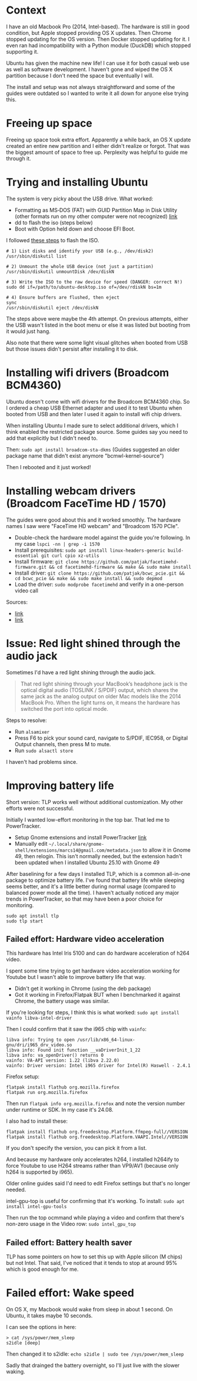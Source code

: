 # Context

I have an old Macbook Pro (2014, Intel-based). The hardware is still in good condition, but Apple stopped providing OS X updates. Then Chrome stopped updating for the OS version. Then Docker stopped updating for it. I even ran had incompatibility with a Python module (DuckDB) which stopped supporting it.

Ubuntu has given the machine new life! I can use it for both casual web use as well as software development. I haven't gone and wiped the OS X partition because I don't need the space but eventually I will.

The install and setup was not always straightforward and some of the guides were outdated so I wanted to write it all down for anyone else trying this.

# Freeing up space
Freeing up space took extra effort. Apparently a while back, an OS X update created an entire new partition and I either didn't realize or forgot. That was the biggest amount of space to free up. Perplexity was helpful to guide me through it.

# Trying and installing Ubuntu
The system is very picky about the USB drive. What worked:
- Formatting as MS‑DOS (FAT) with GUID Partition Map in Disk Utility (other formats run on my other computer were not recognized) [link](https://discourse.ubuntu.com/t/create-a-bootable-usb-stick-on-macos/14016)
- dd to flash the iso (steps below)
- Boot with Option held down and choose EFI Boot.


I followed [these steps](https://osxdaily.com/2015/06/05/copy-iso-to-usb-drive-mac-os-x-command/) to flash the ISO.
```
# 1) List disks and identify your USB (e.g., /dev/disk2)
/usr/sbin/diskutil list

# 2) Unmount the whole USB device (not just a partition)
/usr/sbin/diskutil unmountDisk /dev/diskN

# 3) Write the ISO to the raw device for speed (DANGER: correct N!)
sudo dd if=/path/to/ubuntu-desktop.iso of=/dev/rdiskN bs=1m

# 4) Ensure buffers are flushed, then eject
sync
/usr/sbin/diskutil eject /dev/diskN
```

The steps above were maybe the 4th attempt. On previous attempts, either the USB wasn't listed in the boot menu or else it was listed but booting from it would just hang.

Also note that there were some light visual glitches when booted from USB but those issues didn't persist after installing it to disk.

# Installing wifi drivers (Broadcom BCM4360)
Ubuntu doesn't come with wifi drivers for the Broadcom BCM4360 chip. So I ordered a cheap USB Ethernet adapter and used it to test Ubuntu when booted from USB and then later I used it again to install wifi chip drivers.

When installing Ubuntu I made sure to select additional drivers, which I think enabled the restricted package source. Some guides say you need to add that explicitly but I didn't need to.

Then: `sudo apt install broadcom-sta-dkms` (Guides suggested an older package name that didn't exist anymore "bcmwl-kernel-source")

Then I rebooted and it just worked!

# Installing webcam drivers (Broadcom FaceTime HD / 1570)
The guides were good about this and it worked smoothly. The hardware names I saw were "FaceTime HD webcam" and "Broadcom 1570 PCIe".

- Double-check the hardware model against the guide you're following. In my case `lspci -nn | grep -i 1570`
- Install prerequisites: `sudo apt install linux-headers-generic build-essential git curl cpio xz-utils`
- Install firmware: `git clone https://github.com/patjak/facetimehd-firmware.git && cd facetimehd-firmware && make && sudo make install`
- Install driver: `git clone https://github.com/patjak/bcwc_pcie.git && cd bcwc_pcie && make && sudo make install && sudo depmod`
- Load the driver: `sudo modprobe facetimehd` and verify in a one-person video call

Sources:
- [link](https://andreafortuna.org/2024/08/24/from-faceless-to-facetime-installing-webcam-drivers-on-a-debian-powered-macbook-air)
- [link](https://gist.github.com/johnjeffers/3006011ec7767a4101cdd118e8d64290)

# Issue: Red light shined through the audio jack

Sometimes I'd have a red light shining through the audio jack.

> That red light shining through your MacBook’s headphone jack is the optical digital audio (TOSLINK / S/PDIF) output, which shares the same jack as the analog output on older Mac models like the 2014 MacBook Pro. When the light turns on, it means the hardware has switched the port into optical mode.

Steps to resolve:
- Run `alsamixer`
- Press F6 to pick your sound card, navigate to S/PDIF, IEC958, or Digital Output channels, then press M to mute.
- Run `sudo alsactl store`

I haven't had problems since.

# Improving battery life
Short version: TLP works well without additional customization. My other efforts were not successful.

Initially I wanted low-effort monitoring in the top bar. That led me to PowerTracker.
- Setup Gnome extensions and install PowerTracker [link](https://www.ubuntumint.com/powertracker-ubuntu-battery-life-monitor/)
- Manually edit `~/.local/share/gnome-shell/extensions/marcs14@gmail.com/metadata.json` to allow it in Gnome 49, then relogin. This isn't normally needed, but the extension hadn't been updated when I installed Ubuntu 25.10 with Gnome 49

After baselining for a few days I installed TLP, which is a common all-in-one package to optimize battery life. I've found that battery life while sleeping seems better, and it's a little better during normal usage (compared to balanced power mode all the time). I haven't actually noticed any major trends in PowerTracker, so that may have been a poor choice for monitoring. 

```
sudo apt install tlp
sudo tlp start
```

## Failed effort: Hardware video acceleration
This hardware has Intel Iris 5100 and can do hardware acceleration of h264 video.

I spent some time trying to get hardware video acceleration working for Youtube but I wasn't able to improve battery life that way.
- Didn't get it working in Chrome (using the deb package)
- Got it working in Firefox/Flatpak BUT when I benchmarked it against Chrome, the battery usage was similar.

If you're looking for steps, I think this is what worked:
`sudo apt install vainfo libva-intel-driver`

Then I could confirm that it saw the i965 chip with `vainfo`:

    libva info: Trying to open /usr/lib/x86_64-linux-gnu/dri/i965_drv_video.so
    libva info: Found init function __vaDriverInit_1_22
    libva info: va_openDriver() returns 0
    vainfo: VA-API version: 1.22 (libva 2.22.0)
    vainfo: Driver version: Intel i965 driver for Intel(R) Haswell - 2.4.1

Firefox setup:
```
flatpak install flathub org.mozilla.firefox
flatpak run org.mozilla.firefox
```

Then run `flatpak info org.mozilla.firefox` and note the version number under runtime or SDK. In my case it's 24.08.

I also had to install these:
```
flatpak install flathub org.freedesktop.Platform.ffmpeg-full//VERSION
flatpak install flathub org.freedesktop.Platform.VAAPI.Intel//VERSION
```

If you don't specify the version, you can pick it from a list.

And because my hardware only accelerates h264, I installed h264ify to force Youtube to use H264 streams rather than VP9/AV1 (because only h264 is supported by i965).

Older online guides said I'd need to edit Firefox settings but that's no longer needed.

intel-gpu-top is useful for confirming that it's working. To install:
`sudo apt install intel-gpu-tools`

Then run the top ocmmand while playing a video and confirm that there's non-zero usage in the Video row:
`sudo intel_gpu_top`

## Failed effort: Battery health saver
TLP has some pointers on how to set this up with Apple silicon (M chips) but not Intel. That said, I've noticed that it tends to stop at around 95% which is good enough for me.

# Failed effort: Wake speed
On OS X, my Macbook would wake from sleep in about 1 second. On Ubuntu, it takes maybe 10 seconds.

I can see the options in here:
```
> cat /sys/power/mem_sleep
s2idle [deep]
```

Then changed it to s2idle:
```echo s2idle | sudo tee /sys/power/mem_sleep```

Sadly that drainged the battery overnight, so I'll just live with the slower waking.


